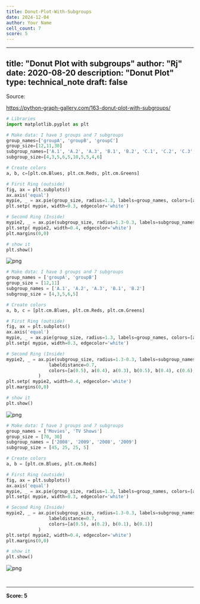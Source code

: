 ```yaml
---
title: Donut-Plot-With-Subgroups
date: 2024-12-04
author: Your Name
cell_count: 7
score: 5
---
```


---
title: "Donut Plot with subgroups"
author: "Rj"
date: 2020-08-20
description: "Donut Plot"
type: technical_note
draft: false
---
Source:

https://python-graph-gallery.com/163-donut-plot-with-subgroups/


```python
# Libraries
import matplotlib.pyplot as plt

# Make data: I have 3 groups and 7 subgroups
group_names=['groupA', 'groupB', 'groupC']
group_size=[12,11,30]
subgroup_names=['A.1', 'A.2', 'A.3', 'B.1', 'B.2', 'C.1', 'C.2', 'C.3', 'C.4', 'C.5']
subgroup_size=[4,3,5,6,5,10,5,5,4,6]

# Create colors
a, b, c=[plt.cm.Blues, plt.cm.Reds, plt.cm.Greens]

# First Ring (outside)
fig, ax = plt.subplots()
ax.axis('equal')
mypie, _ = ax.pie(group_size, radius=1.3, labels=group_names, colors=[a(0.6), b(0.6), c(0.6)] )
plt.setp( mypie, width=0.3, edgecolor='white')

# Second Ring (Inside)
mypie2, _ = ax.pie(subgroup_size, radius=1.3-0.3, labels=subgroup_names, labeldistance=0.7, colors=[a(0.5), a(0.4), a(0.3), b(0.5), b(0.4), c(0.6), c(0.5), c(0.4), c(0.3), c(0.2)])
plt.setp( mypie2, width=0.4, edgecolor='white')
plt.margins(0,0)

# show it
plt.show()
```


    
![png](/mlnotes/images/donut-plot-with-subgroups_2_0.png)
    



```python
# Make data: I have 3 groups and 7 subgroups
group_names = ['groupA', 'groupB']
group_size = [12,11]
subgroup_names = ['A.1', 'A.2', 'A.3', 'B.1', 'B.2']
subgroup_size = [4,3,5,6,5]

# Create colors
a, b, c = [plt.cm.Blues, plt.cm.Reds, plt.cm.Greens]

# First Ring (outside)
fig, ax = plt.subplots()
ax.axis('equal')
mypie, _ = ax.pie(group_size, radius=1.3, labels=group_names, colors=[a(0.6), b(0.6)] )
plt.setp( mypie, width=0.3, edgecolor='white')

# Second Ring (Inside)
mypie2, _ = ax.pie(subgroup_size, radius=1.3-0.3, labels=subgroup_names, 
                labeldistance=0.7, 
                colors=[a(0.5), a(0.4), a(0.3), b(0.5), b(0.4), c(0.6), c(0.5), c(0.4), c(0.3), c(0.2)]
            )
plt.setp( mypie2, width=0.4, edgecolor='white')
plt.margins(0,0)

# show it
plt.show()
```


    
![png](/mlnotes/images/donut-plot-with-subgroups_3_0.png)
    



```python
# Make data: I have 3 groups and 7 subgroups
group_names = ['Movies', 'TV Shows']
group_size = [70, 30]
subgroup_names = ['2008', '2009', '2008', '2009']
subgroup_size = [45, 25, 25, 5]

# Create colors
a, b = [plt.cm.Blues, plt.cm.Reds]

# First Ring (outside)
fig, ax = plt.subplots()
ax.axis('equal')
mypie, _ = ax.pie(group_size, radius=1.3, labels=group_names, colors=[a(0.6), b(0.6)] )
plt.setp( mypie, width=0.3, edgecolor='white')

# Second Ring (Inside)
mypie2, _ = ax.pie(subgroup_size, radius=1.3-0.3, labels=subgroup_names, 
                labeldistance=0.7, 
                colors=[a(0.5), a(0.2), b(0.1), b(0.1)]
            )
plt.setp( mypie2, width=0.4, edgecolor='white')
plt.margins(0,0)

# show it
plt.show()
```


    
![png](/mlnotes/images/donut-plot-with-subgroups_4_0.png)
    



```python

```


```python

```


---
**Score: 5**